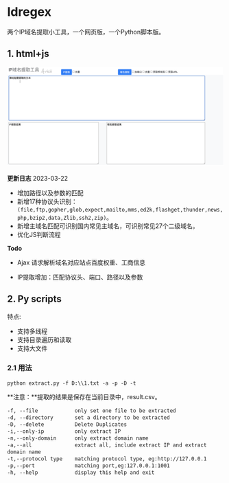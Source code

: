 # Idregex

两个IP域名提取小工具，一个网页版，一个Python脚本版。

## 1. html+js

![image-20220302104848841](./img1.png)

**更新日志** 2023-03-22

- 增加路径以及参数的匹配
- 新增17种协议头识别：`(file,ftp,gopher,glob,expect,mailto,mms,ed2k,flashget,thunder,news,php,bzip2,data,Zlib,ssh2,zip)`。
- 新增主域名匹配可识别国内常见主域名，可识别常见27个二级域名。
- 优化JS判断流程

**Todo**

- Ajax 请求解析域名对应站点百度权重、工商信息

- IP提取增加：匹配协议头、端口、路径以及参数

  

## 2. Py scripts

特点:

- 支持多线程
- 支持目录遍历和读取
- 支持大文件

### 2.1 用法

```shell
python extract.py -f D:\\1.txt -a -p -D -t
```

**注意：**提取的结果是保存在当前目录中，result.csv。

```shell
-f, --file            only set one file to be extracted
-d, --directory       set a directory to be extracted
-D, --delete          Delete Duplicates 
-i,--only-ip          only extract IP
-n,--only-domain      only extract domain name
-a,--all              extract all, include extract IP and extract domain name
-t,--protocol type    matching protocol type, eg:http://127.0.0.1 
-p,--port             matching port,eg:127.0.0.1:1001
-h, --help            display this help and exit
```

